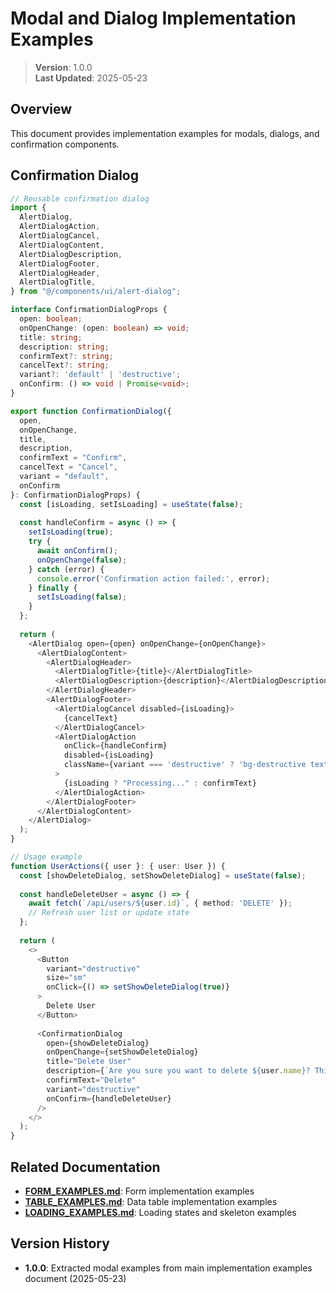 
# Modal and Dialog Implementation Examples

> **Version**: 1.0.0  
> **Last Updated**: 2025-05-23

## Overview

This document provides implementation examples for modals, dialogs, and confirmation components.

## Confirmation Dialog

```typescript
// Reusable confirmation dialog
import {
  AlertDialog,
  AlertDialogAction,
  AlertDialogCancel,
  AlertDialogContent,
  AlertDialogDescription,
  AlertDialogFooter,
  AlertDialogHeader,
  AlertDialogTitle,
} from "@/components/ui/alert-dialog";

interface ConfirmationDialogProps {
  open: boolean;
  onOpenChange: (open: boolean) => void;
  title: string;
  description: string;
  confirmText?: string;
  cancelText?: string;
  variant?: 'default' | 'destructive';
  onConfirm: () => void | Promise<void>;
}

export function ConfirmationDialog({
  open,
  onOpenChange,
  title,
  description,
  confirmText = "Confirm",
  cancelText = "Cancel",
  variant = "default",
  onConfirm
}: ConfirmationDialogProps) {
  const [isLoading, setIsLoading] = useState(false);
  
  const handleConfirm = async () => {
    setIsLoading(true);
    try {
      await onConfirm();
      onOpenChange(false);
    } catch (error) {
      console.error('Confirmation action failed:', error);
    } finally {
      setIsLoading(false);
    }
  };
  
  return (
    <AlertDialog open={open} onOpenChange={onOpenChange}>
      <AlertDialogContent>
        <AlertDialogHeader>
          <AlertDialogTitle>{title}</AlertDialogTitle>
          <AlertDialogDescription>{description}</AlertDialogDescription>
        </AlertDialogHeader>
        <AlertDialogFooter>
          <AlertDialogCancel disabled={isLoading}>
            {cancelText}
          </AlertDialogCancel>
          <AlertDialogAction
            onClick={handleConfirm}
            disabled={isLoading}
            className={variant === 'destructive' ? 'bg-destructive text-destructive-foreground hover:bg-destructive/90' : ''}
          >
            {isLoading ? "Processing..." : confirmText}
          </AlertDialogAction>
        </AlertDialogFooter>
      </AlertDialogContent>
    </AlertDialog>
  );
}

// Usage example
function UserActions({ user }: { user: User }) {
  const [showDeleteDialog, setShowDeleteDialog] = useState(false);
  
  const handleDeleteUser = async () => {
    await fetch(`/api/users/${user.id}`, { method: 'DELETE' });
    // Refresh user list or update state
  };
  
  return (
    <>
      <Button 
        variant="destructive" 
        size="sm"
        onClick={() => setShowDeleteDialog(true)}
      >
        Delete User
      </Button>
      
      <ConfirmationDialog
        open={showDeleteDialog}
        onOpenChange={setShowDeleteDialog}
        title="Delete User"
        description={`Are you sure you want to delete ${user.name}? This action cannot be undone.`}
        confirmText="Delete"
        variant="destructive"
        onConfirm={handleDeleteUser}
      />
    </>
  );
}
```

## Related Documentation

- **[FORM_EXAMPLES.md](FORM_EXAMPLES.md)**: Form implementation examples
- **[TABLE_EXAMPLES.md](TABLE_EXAMPLES.md)**: Data table implementation examples
- **[LOADING_EXAMPLES.md](LOADING_EXAMPLES.md)**: Loading states and skeleton examples

## Version History

- **1.0.0**: Extracted modal examples from main implementation examples document (2025-05-23)
